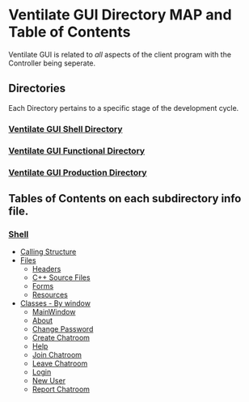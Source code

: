 # Ventilate GUI Directory MAP and Table of Contents
Ventilate GUI is related to _all_ aspects of the client program with the Controller being seperate.

## Directories
Each Directory pertains to a specific stage of the development cycle.
### [Ventilate GUI Shell Directory](https://github.com/AuHoppe/CSE.4444-002-Grp-Project/tree/master/VentilateGUI/Shell)
### [Ventilate GUI Functional Directory](https://github.com/AuHoppe/CSE.4444-002-Grp-Project/tree/master/VentilateGUI/Functional)
### [Ventilate GUI Production Directory](https://github.com/AuHoppe/CSE.4444-002-Grp-Project/tree/master/VentilateGUI/Production)

## Tables of Contents on each subdirectory info file.

### [Shell](https://github.com/AuHoppe/CSE.4444-002-Grp-Project/blob/master/VentilateGUI/Shell/Ventilate_GUI-Shell-Info.md)
* [Calling Structure](https://github.com/AuHoppe/CSE.4444-002-Grp-Project/blob/master/VentilateGUI/Shell/Ventilate_GUI-Shell-Info.md#calling-structure)
* [Files](https://github.com/AuHoppe/CSE.4444-002-Grp-Project/blob/master/VentilateGUI/Shell/Ventilate_GUI-Shell-Info.md#files)
	* [Headers](https://github.com/AuHoppe/CSE.4444-002-Grp-Project/blob/master/VentilateGUI/Shell/Ventilate_GUI-Shell-Info.md#headers)
	* [C++ Source Files](https://github.com/AuHoppe/CSE.4444-002-Grp-Project/blob/master/VentilateGUI/Shell/Ventilate_GUI-Shell-Info.md#c-source-files)
	* [Forms](https://github.com/AuHoppe/CSE.4444-002-Grp-Project/blob/master/VentilateGUI/Shell/Ventilate_GUI-Shell-Info.md#forms)
	* [Resources](https://github.com/AuHoppe/CSE.4444-002-Grp-Project/blob/master/VentilateGUI/Shell/Ventilate_GUI-Shell-Info.md#resources)
* [Classes - By window](https://github.com/AuHoppe/CSE.4444-002-Grp-Project/blob/master/VentilateGUI/Shell/Ventilate_GUI-Shell-Info.md#classes-tenative)
	* [MainWindow](https://github.com/AuHoppe/CSE.4444-002-Grp-Project/blob/master/VentilateGUI/Shell/Ventilate_GUI-Shell-Info.md#mainwindow)
	* [About](https://github.com/AuHoppe/CSE.4444-002-Grp-Project/blob/master/VentilateGUI/Shell/Ventilate_GUI-Shell-Info.md#about-tbd)
	* [Change Password](https://github.com/AuHoppe/CSE.4444-002-Grp-Project/blob/master/VentilateGUI/Shell/Ventilate_GUI-Shell-Info.md#chnage-password-tbd)
	* [Create Chatroom](https://github.com/AuHoppe/CSE.4444-002-Grp-Project/blob/master/VentilateGUI/Shell/Ventilate_GUI-Shell-Info.md#create-chatroom)
	* [Help](https://github.com/AuHoppe/CSE.4444-002-Grp-Project/blob/master/VentilateGUI/Shell/Ventilate_GUI-Shell-Info.md#help-tbd)
	* [Join Chatroom](https://github.com/AuHoppe/CSE.4444-002-Grp-Project/blob/master/VentilateGUI/Shell/Ventilate_GUI-Shell-Info.md#join-chatroom-tbd)
	* [Leave Chatroom](https://github.com/AuHoppe/CSE.4444-002-Grp-Project/blob/master/VentilateGUI/Shell/Ventilate_GUI-Shell-Info.md#leave-chatroom-tbd)
	* [Login](https://github.com/AuHoppe/CSE.4444-002-Grp-Project/blob/master/VentilateGUI/Shell/Ventilate_GUI-Shell-Info.md#login)
	* [New User](https://github.com/AuHoppe/CSE.4444-002-Grp-Project/blob/master/VentilateGUI/Shell/Ventilate_GUI-Shell-Info.md#new-user)
	* [Report Chatroom](https://github.com/AuHoppe/CSE.4444-002-Grp-Project/blob/master/VentilateGUI/Shell/Ventilate_GUI-Shell-Info.md#report-chatroom-tbd)
